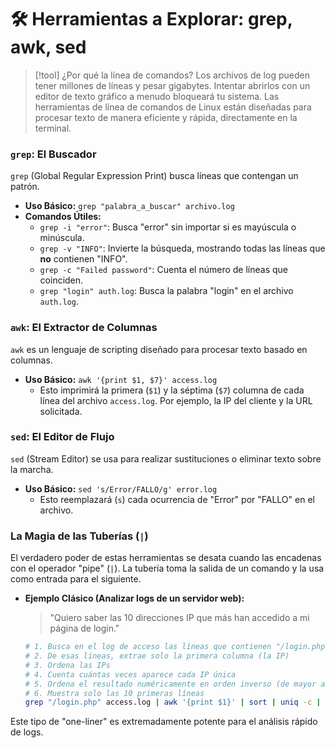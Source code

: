 # 🛠️ Herramientas a Explorar: grep, awk, sed

> [!tool] ¿Por qué la línea de comandos?
> Los archivos de log pueden tener millones de líneas y pesar gigabytes. Intentar abrirlos con un editor de texto gráfico a menudo bloqueará tu sistema. Las herramientas de línea de comandos de Linux están diseñadas para procesar texto de manera eficiente y rápida, directamente en la terminal.

### `grep`: El Buscador

`grep` (Global Regular Expression Print) busca líneas que contengan un patrón.

-   **Uso Básico:** `grep "palabra_a_buscar" archivo.log`
-   **Comandos Útiles:**
    -   `grep -i "error"`: Busca "error" sin importar si es mayúscula o minúscula.
    -   `grep -v "INFO"`: Invierte la búsqueda, mostrando todas las líneas que **no** contienen "INFO".
    -   `grep -c "Failed password"`: Cuenta el número de líneas que coinciden.
    -   `grep "login" auth.log`: Busca la palabra "login" en el archivo `auth.log`.

### `awk`: El Extractor de Columnas

`awk` es un lenguaje de scripting diseñado para procesar texto basado en columnas.

-   **Uso Básico:** `awk '{print $1, $7}' access.log`
    -   Esto imprimirá la primera (`$1`) y la séptima (`$7`) columna de cada línea del archivo `access.log`. Por ejemplo, la IP del cliente y la URL solicitada.

### `sed`: El Editor de Flujo

`sed` (Stream Editor) se usa para realizar sustituciones o eliminar texto sobre la marcha.

-   **Uso Básico:** `sed 's/Error/FALLO/g' error.log`
    -   Esto reemplazará (`s`) cada ocurrencia de "Error" por "FALLO" en el archivo.

### La Magia de las Tuberías (`|`)

El verdadero poder de estas herramientas se desata cuando las encadenas con el operador "pipe" (`|`). La tubería toma la salida de un comando y la usa como entrada para el siguiente.

-   **Ejemplo Clásico (Analizar logs de un servidor web):**
    > "Quiero saber las 10 direcciones IP que más han accedido a mi página de login."
    ```bash
    # 1. Busca en el log de acceso las líneas que contienen "/login.php"
    # 2. De esas líneas, extrae solo la primera columna (la IP)
    # 3. Ordena las IPs
    # 4. Cuenta cuántas veces aparece cada IP única
    # 5. Ordena el resultado numéricamente en orden inverso (de mayor a menor)
    # 6. Muestra solo las 10 primeras líneas
    grep "/login.php" access.log | awk '{print $1}' | sort | uniq -c | sort -nr | head -n 10
    ```
Este tipo de "one-liner" es extremadamente potente para el análisis rápido de logs.